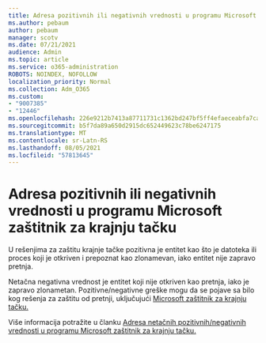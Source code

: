 ```yaml
---
title: Adresa pozitivnih ili negativnih vrednosti u programu Microsoft zaštitnik za krajnju tačku
ms.author: pebaum
author: pebaum
manager: scotv
ms.date: 07/21/2021
audience: Admin
ms.topic: article
ms.service: o365-administration
ROBOTS: NOINDEX, NOFOLLOW
localization_priority: Normal
ms.collection: Adm_O365
ms.custom:
- "9007385"
- "12446"
ms.openlocfilehash: 226e9212b7413a87711731c1362bd247bf5ff4efaeceabfa7caf31d0a97b8ede
ms.sourcegitcommit: b5f7da89a650d2915dc652449623c78be6247175
ms.translationtype: MT
ms.contentlocale: sr-Latn-RS
ms.lasthandoff: 08/05/2021
ms.locfileid: "57813645"
---
```

# <a name="address-false-positivesnegatives-in-microsoft-defender-for-endpoint"></a>Adresa pozitivnih ili negativnih vrednosti u programu Microsoft zaštitnik za krajnju tačku

U rešenjima za zaštitu krajnje tačke pozitivna je entitet kao što je datoteka ili proces koji je otkriven i prepoznat kao zlonamevan, iako entitet nije zapravo pretnja. 

Netačna negativna vrednost je entitet koji nije otkriven kao pretnja, iako je zapravo zlonametan. Pozitivne/negativne greške mogu da se pojave sa bilo kog rešenja za zaštitu od pretnji, uključujući [Microsoft zaštitnik za krajnju tačku.](/microsoft-365/security/defender-endpoint/microsoft-defender-endpoint)

Više informacija potražite u članku [Adresa netačnih pozitivnih/negativnih vrednosti u programu Microsoft zaštitnik za krajnju tačku.](/microsoft-365/security/defender-endpoint/defender-endpoint-false-positives-negatives)
